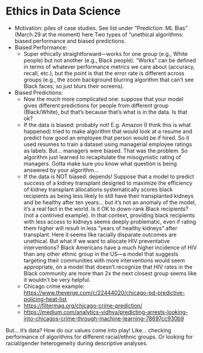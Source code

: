 # Ethics in Data Science

- Motivation: piles of case studies. See list under “Prediction: ML Bias” (March 29 at the moment) here
Two types of “unethical algorithms: biased performance and biased predictions. 
- Biased Performance:
    - Super ethically straightforward—works for one group (e.g., White people) but not another (e.g., Black people). “Works” can be defined in terms of whatever performance metrics we care about (accuracy, recall, etc.), but the point is that the error rate is different across groups (e.g., the zoom background blurring algorithm that can’t see Black faces, so just blurs their screens). 
- Biased Predictions:
    - Now the much more complicated one: suppose that your model gives different predictions for people from different group (Black/White), but that’s because that’s what is in the data. Is that ok?
    - If the data is biased: probably not! E.g. Amazon (I think this is what happened) tried to make algorithm that would look at a resume and predict how good an employee that person would be if hired. So it used resumes to train a dataset using managerial employee ratings as labels. But… managers were biased. That was the problem. So algorithm just learned to recapitulate the misogynistic rating of managers. Gotta make sure you know what question is being answered by your algorithm…
    - If the data is NOT biased: depends! Suppose that a model to predict success of a kidney transplant designed to maximize the efficiency of kidney transplant allocations systematically scores black recipients as being less likely to still have their transplanted kidneys and be healthy after ten years… but it’s not an anomaly of the model, it’s a real fact in the world. Is it OK to down-rank Black recipients? (not a contrived example). In that context, providing black recipients with less access to kidneys seems deeply problematic, even if rating them higher will result in less “years of healthy kidneys” after transplant. Here it seems like racially disparate outcomes are unethical. But what if we want to allocate HIV preventative interventions? Black Americans have a much higher incidence of HIV than any other ethnic group in the US—a model that suggests targeting their communities with more interventions would seem appropriate, on a model that doesn’t recognize that HIV rates in the Black community are more than 2x the next closest group seems like it wouldn’t be very helpful.
    - Chicago crime example: https://www.theverge.com/c/22444020/chicago-pd-predictive-policing-heat-list
    - https://filtermag.org/chicago-crime-prediction/
    - https://medium.com/analytics-vidhya/predicting-arrests-looking-into-chicagos-crime-through-machine-learning-78697cc930b9

But… it’s data? How do our values come into play!
Like… checking performance of algorithms for different racial/ethnic groups. 
Or looking for racial/gender heterogeneity during descriptive analyses.
